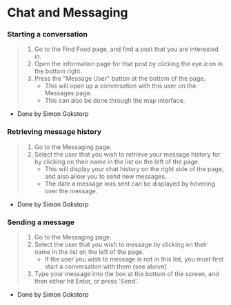 # Chat and Messaging

### Starting a conversation
>1. Go to the Find Food page, and find a post that you are interested in.
>2. Open the information page for that post by clicking the eye icon in the bottom right.
>3. Press the "Message User" button at the bottom of the page.
>    * This will open up a conversation with this user on the Messages page.
>    * This can also be done through the map interface.
- Done by Simon Gokstorp

### Retrieving message history
>1. Go to the Messaging page.
>2. Select the user that you wish to retrieve your message history for by clicking on their name in the list on the left of the page.
>    * This will display your chat history on the right side of the page, and also allow you to send new messages.
>    * The date a message was sent can be displayed by hovering over the message.
- Done by Simon Gokstorp

### Sending a message
>1. Go to the Messaging page.
>2. Select the user that you wish to message by clicking on their name in the list on the left of the page.
>    * If the user you wish to message is not in this list, you must first start a conversation with them (see above)
>3. Type your message into the box at the bottom of the screen, and then either hit Enter, or press 'Send'.
- Done by Simon Gokstorp